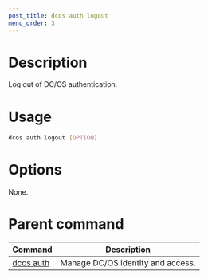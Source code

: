 ```yaml
---
post_title: dcos auth logout
menu_order: 3
---
```


# Description
Log out of DC/OS authentication.

# Usage

```bash
dcos auth logout [OPTION]
```

# Options

None.

# Parent command

| Command | Description |
|---------|-------------|
| [dcos auth](/docs/1.11/cli/command-reference/dcos-auth/) |  Manage DC/OS identity and access. |
